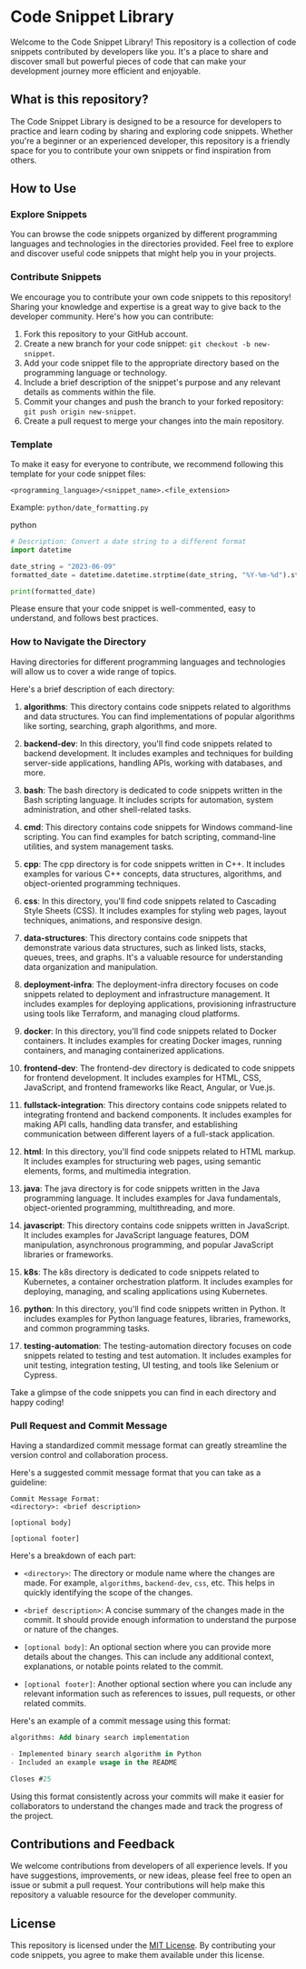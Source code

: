 Code Snippet Library
====================

Welcome to the Code Snippet Library! This repository is a collection of code snippets contributed by developers like you. It's a place to share and discover small but powerful pieces of code that can make your development journey more efficient and enjoyable.

What is this repository?
------------------------

The Code Snippet Library is designed to be a resource for developers to practice and learn coding by sharing and exploring code snippets. Whether you're a beginner or an experienced developer, this repository is a friendly space for you to contribute your own snippets or find inspiration from others.

How to Use
----------

### Explore Snippets

You can browse the code snippets organized by different programming languages and technologies in the directories provided. Feel free to explore and discover useful code snippets that might help you in your projects.

### Contribute Snippets

We encourage you to contribute your own code snippets to this repository! Sharing your knowledge and expertise is a great way to give back to the developer community. Here's how you can contribute:

1.  Fork this repository to your GitHub account.
2.  Create a new branch for your code snippet: `git checkout -b new-snippet`.
3.  Add your code snippet file to the appropriate directory based on the programming language or technology.
4.  Include a brief description of the snippet's purpose and any relevant details as comments within the file.
5.  Commit your changes and push the branch to your forked repository: `git push origin new-snippet`.
6.  Create a pull request to merge your changes into the main repository.

### Template

To make it easy for everyone to contribute, we recommend following this template for your code snippet files:

`<programming_language>/<snippet_name>.<file_extension>`

Example: `python/date_formatting.py`

python

```python
# Description: Convert a date string to a different format
import datetime

date_string = "2023-06-09"
formatted_date = datetime.datetime.strptime(date_string, "%Y-%m-%d").strftime("%d-%m-%Y")

print(formatted_date)
```

Please ensure that your code snippet is well-commented, easy to understand, and follows best practices.

### How to Navigate the Directory

Having directories for different programming languages and technologies will allow us to cover a wide range of topics.

Here's a brief description of each directory:

1.  **algorithms**: This directory contains code snippets related to algorithms and data structures. You can find implementations of popular algorithms like sorting, searching, graph algorithms, and more.
    
2.  **backend-dev**: In this directory, you'll find code snippets related to backend development. It includes examples and techniques for building server-side applications, handling APIs, working with databases, and more.
    
3.  **bash**: The bash directory is dedicated to code snippets written in the Bash scripting language. It includes scripts for automation, system administration, and other shell-related tasks.
    
4.  **cmd**: This directory contains code snippets for Windows command-line scripting. You can find examples for batch scripting, command-line utilities, and system management tasks.
    
5.  **cpp**: The cpp directory is for code snippets written in C++. It includes examples for various C++ concepts, data structures, algorithms, and object-oriented programming techniques.
    
6.  **css**: In this directory, you'll find code snippets related to Cascading Style Sheets (CSS). It includes examples for styling web pages, layout techniques, animations, and responsive design.
    
7.  **data-structures**: This directory contains code snippets that demonstrate various data structures, such as linked lists, stacks, queues, trees, and graphs. It's a valuable resource for understanding data organization and manipulation.
    
8.  **deployment-infra**: The deployment-infra directory focuses on code snippets related to deployment and infrastructure management. It includes examples for deploying applications, provisioning infrastructure using tools like Terraform, and managing cloud platforms.
    
9.  **docker**: In this directory, you'll find code snippets related to Docker containers. It includes examples for creating Docker images, running containers, and managing containerized applications.
    
10.  **frontend-dev**: The frontend-dev directory is dedicated to code snippets for frontend development. It includes examples for HTML, CSS, JavaScript, and frontend frameworks like React, Angular, or Vue.js.
    
11.  **fullstack-integration**: This directory contains code snippets related to integrating frontend and backend components. It includes examples for making API calls, handling data transfer, and establishing communication between different layers of a full-stack application.
    
12.  **html**: In this directory, you'll find code snippets related to HTML markup. It includes examples for structuring web pages, using semantic elements, forms, and multimedia integration.
    
13.  **java**: The java directory is for code snippets written in the Java programming language. It includes examples for Java fundamentals, object-oriented programming, multithreading, and more.
    
14.  **javascript**: This directory contains code snippets written in JavaScript. It includes examples for JavaScript language features, DOM manipulation, asynchronous programming, and popular JavaScript libraries or frameworks.
    
15.  **k8s**: The k8s directory is dedicated to code snippets related to Kubernetes, a container orchestration platform. It includes examples for deploying, managing, and scaling applications using Kubernetes.
    
16.  **python**: In this directory, you'll find code snippets written in Python. It includes examples for Python language features, libraries, frameworks, and common programming tasks.
    
17.  **testing-automation**: The testing-automation directory focuses on code snippets related to testing and test automation. It includes examples for unit testing, integration testing, UI testing, and tools like Selenium or Cypress.

Take a glimpse of the code snippets you can find in each directory and happy coding!

### Pull Request and Commit Message

Having a standardized commit message format can greatly streamline the version control and collaboration process.

Here's a suggested commit message format that you can take as a guideline:

```arduino
Commit Message Format:
<directory>: <brief description>

[optional body]

[optional footer]
```

Here's a breakdown of each part:

*   `<directory>`: The directory or module name where the changes are made. For example, `algorithms`, `backend-dev`, `css`, etc. This helps in quickly identifying the scope of the changes.
    
*   `<brief description>`: A concise summary of the changes made in the commit. It should provide enough information to understand the purpose or nature of the changes.
    
*   `[optional body]`: An optional section where you can provide more details about the changes. This can include any additional context, explanations, or notable points related to the commit.
    
*   `[optional footer]`: Another optional section where you can include any relevant information such as references to issues, pull requests, or other related commits.
    

Here's an example of a commit message using this format:

```sql
algorithms: Add binary search implementation

- Implemented binary search algorithm in Python
- Included an example usage in the README

Closes #25
```

Using this format consistently across your commits will make it easier for collaborators to understand the changes made and track the progress of the project.

Contributions and Feedback
--------------------------

We welcome contributions from developers of all experience levels. If you have suggestions, improvements, or new ideas, please feel free to open an issue or submit a pull request. Your contributions will help make this repository a valuable resource for the developer community.

License
-------

This repository is licensed under the [MIT License](LICENSE). By contributing your code snippets, you agree to make them available under this license.